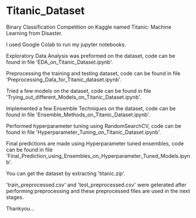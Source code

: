 # Titanic_Dataset

Binary Classification Competition on Kaggle named Titanic: Machine Learning from Disaster.

I used Google Colab to run my jupyter notebooks.

Exploratory Data Analysis was preformed on the dataset, code can be found in file 'EDA_on_Titanic_Dataset.ipynb'.

Preprocessing the training and testing dataset, code can be found in file 'Preprocessing_Data_for_Titanic_dataset.ipynb'.

Tried a few models on the dataset, code can be found in file 'Trying_out_different_Models_on_Titanic_Dataset.ipynb'.

Implemented a few Ensemble Techniques on the dataset, code can be found in file 'Ensemble_Methods_on_Titanic_Dataset.ipynb'.

Performed hyperparameter tuning using RandomSearchCV, code can be found in file 'Hyperparameter_Tuning_on_Titanic_Dataset.ipynb'.

Final predictions are made using Hyperparameter tuned ensembles, code can be found in file 'Final_Prediction_using_Ensembles_on_Hyperparameter_Tuned_Models.ipynb'.

You can get the dataset by extracting 'titanic.zip'.

'train_preprocessed.csv' and 'test_preprocessed.csv' were geterated after performing preprocessing and these preprocessed files are used in the next stages.

Thankyou...
